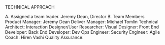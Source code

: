 
TECHNICAL APPROACH

A. Assigned a team leader.
  Jeremy Dean, Director 
B. Team Members
  Product Manager: Jeremy Dean
  Deliver Manager: Michael Tomlin
Technical Architect: 
Interaction Designer/User Researcher: 
Visual Designer:
Front End Developer:
Back End Developer: 
Dev Ops Engineer: 
Security Engineer: 
Agile Coach: Hiren Vashi
Quality Assurance: 
